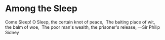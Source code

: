 # Among the Sleep

Come Sleep! O Sleep, the certain knot of peace, 
The baiting place of wit, the balm of woe, 
The poor man's wealth, the prisoner's release,
—Sir Philip Sidney
